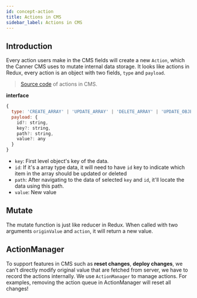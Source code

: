 ```yaml
---
id: concept-action
title: Actions in CMS
sidebar_label: Actions in CMS
---
```


## Introduction

Every action users make in the CMS fields will create a new `Action`, which the Canner CMS uses to mutate internal data storage. It looks like actions in Redux, every action is an object with two fields, `type` and `payload`.

> [Source code](https://github.com/Canner/react-cms-core/tree/master/src/app/actions) of actions in CMS.

**interface**
```js
{
  type: 'CREATE_ARRAY' | 'UPDATE_ARRAY' | 'DELETE_ARRAY' | 'UPDATE_OBJECT' | 'CREATE_AND_CONNECT' | 'CONNECT' | 'DISCONNECT' | 'DISCONNECT_AND_DELETE' | 'NOOP';
  payload: {
    id?: string,
    key?: string,
    path?: string,
    value?: any
  }
}
```

- `key`: First level object's key of the data.
- `id`: If it's a array type data, it will need to have `id` key to indicate which item in the array should be updated or deleted
- `path`: After navigating to the data of selected `key` and `id`, it'll locate the data using this path.
- `value`: New value

## Mutate

The mutate function is just like reducer in Redux. When called with two arguments `originValue` and `action`, it will return a new value.

## ActionManager

To support features in CMS such as **reset changes**, **deploy changes**, we can't directly modify original value that are fetched from server, we have to record the actions internally. We use `ActionManager` to manage actions. For examples, removing the action queue in ActionManager will reset all changes!
